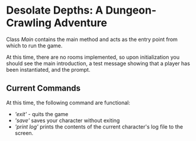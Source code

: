 # Desolate Depths: A Dungeon-Crawling Adventure

Class *Main* contains the main method and acts as the entry point from which to run the game.

At this time, there are no rooms implemented, so upon initialization you should see the main introduction, a test message showing that a player has been instantiated, and the prompt.

## Current Commands
At this time, the following command are functional:

- *'exit'*  - quits the game 
- *'save'* saves your character without exiting 
- *'print log'* prints the contents of the current character's log file to the screen.